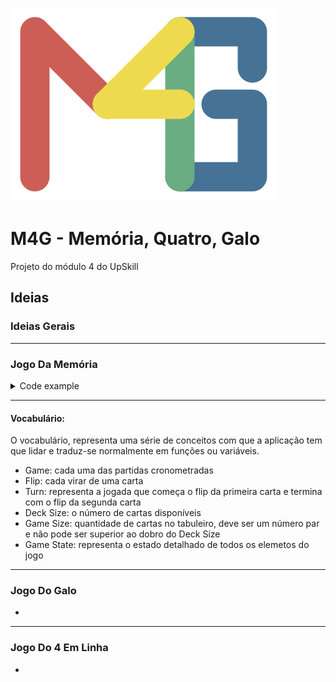 ![M4G](https://github.com/JimmyCanete/game-site/blob/main/images/M4G.png)

# M4G - Memória, Quatro, Galo

Projeto do módulo 4 do UpSkill

## Ideias

### Ideias Gerais

---
### Jogo Da Memória
<details><summary>Code example</summary><p>
  ...
</p></details>

---
#### Vocabulário:
O vocabulário, representa uma série de conceitos com que a aplicação tem que lidar e traduz-se normalmente em funções ou variáveis.
- Game: cada uma das partidas cronometradas
- Flip: cada virar de uma carta
- Turn: representa a jogada que começa o flip da primeira carta e termina com o flip da segunda carta
- Deck Size: o número de cartas disponíveis
- Game Size: quantidade de cartas no tabuleiro, deve ser um número par e não pode ser superior ao dobro do Deck Size
- Game State: representa o estado detalhado de todos os elemetos do jogo


---

### Jogo Do Galo
<ul>
  <li></li>
</ul>

---
### Jogo Do 4 Em Linha
<ul>
  <li></li>
</ul>
